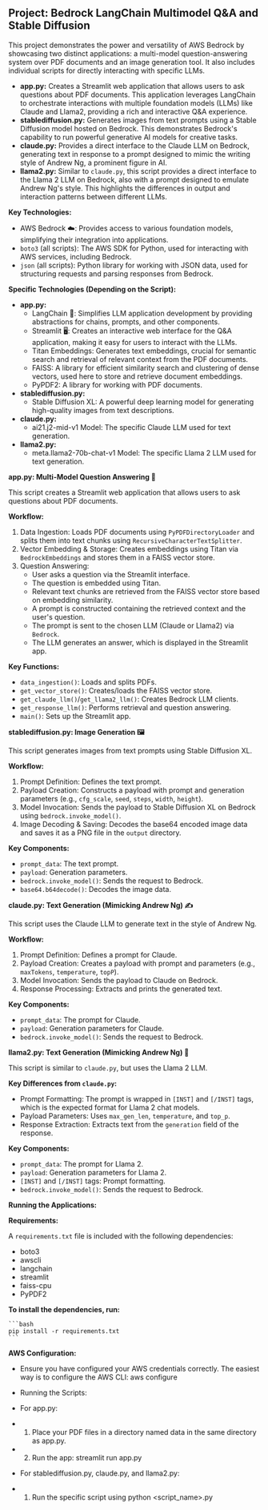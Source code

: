 ## Project: Bedrock LangChain Multimodel Q&A and Stable Diffusion

This project demonstrates the power and versatility of AWS Bedrock by showcasing two distinct applications: a multi-model question-answering system over PDF documents and an image generation tool. It also includes individual scripts for directly interacting with specific LLMs.

*   **app.py:** Creates a Streamlit web application that allows users to ask questions about PDF documents. This application leverages LangChain to orchestrate interactions with multiple foundation models (LLMs) like Claude and Llama2, providing a rich and interactive Q&A experience.
*   **stablediffusion.py:** Generates images from text prompts using a Stable Diffusion model hosted on Bedrock. This demonstrates Bedrock's capability to run powerful generative AI models for creative tasks.
*   **claude.py:** Provides a direct interface to the Claude LLM on Bedrock, generating text in response to a prompt designed to mimic the writing style of Andrew Ng, a prominent figure in AI.
*   **llama2.py:** Similar to `claude.py`, this script provides a direct interface to the Llama 2 LLM on Bedrock, also with a prompt designed to emulate Andrew Ng's style. This highlights the differences in output and interaction patterns between different LLMs.

**Key Technologies:**

*   AWS Bedrock ☁️: Provides access to various foundation models, simplifying their integration into applications.
*   `boto3` (all scripts): The AWS SDK for Python, used for interacting with AWS services, including Bedrock.
*   `json` (all scripts): Python library for working with JSON data, used for structuring requests and parsing responses from Bedrock.

**Specific Technologies (Depending on the Script):**

*   **app.py:**
    *   LangChain 🔗: Simplifies LLM application development by providing abstractions for chains, prompts, and other components.
    *   Streamlit 🖥️: Creates an interactive web interface for the Q&A application, making it easy for users to interact with the LLMs.
    *   Titan Embeddings: Generates text embeddings, crucial for semantic search and retrieval of relevant context from the PDF documents.
    *   FAISS: A library for efficient similarity search and clustering of dense vectors, used here to store and retrieve document embeddings.
    *   PyPDF2: A library for working with PDF documents.
*   **stablediffusion.py:**
    *   Stable Diffusion XL: A powerful deep learning model for generating high-quality images from text descriptions.
*   **claude.py:**
    *   ai21.j2-mid-v1 Model: The specific Claude LLM used for text generation.
*   **llama2.py:**
    *   meta.llama2-70b-chat-v1 Model: The specific Llama 2 LLM used for text generation.

**app.py: Multi-Model Question Answering 💬**

This script creates a Streamlit web application that allows users to ask questions about PDF documents.

**Workflow:**

1.  Data Ingestion: Loads PDF documents using `PyPDFDirectoryLoader` and splits them into text chunks using `RecursiveCharacterTextSplitter`.
2.  Vector Embedding & Storage: Creates embeddings using Titan via `BedrockEmbeddings` and stores them in a FAISS vector store.
3.  Question Answering:
    *   User asks a question via the Streamlit interface.
    *   The question is embedded using Titan.
    *   Relevant text chunks are retrieved from the FAISS vector store based on embedding similarity.
    *   A prompt is constructed containing the retrieved context and the user's question.
    *   The prompt is sent to the chosen LLM (Claude or Llama2) via `Bedrock`.
    *   The LLM generates an answer, which is displayed in the Streamlit app.

**Key Functions:**

*   `data_ingestion()`: Loads and splits PDFs.
*   `get_vector_store()`: Creates/loads the FAISS vector store.
*   `get_claude_llm()`/`get_llama2_llm()`: Creates Bedrock LLM clients.
*   `get_response_llm()`: Performs retrieval and question answering.
*   `main()`: Sets up the Streamlit app.

**stablediffusion.py: Image Generation 🖼️**

This script generates images from text prompts using Stable Diffusion XL.

**Workflow:**

1.  Prompt Definition: Defines the text prompt.
2.  Payload Creation: Constructs a payload with prompt and generation parameters (e.g., `cfg_scale`, `seed`, `steps`, `width`, `height`).
3.  Model Invocation: Sends the payload to Stable Diffusion XL on Bedrock using `bedrock.invoke_model()`.
4.  Image Decoding & Saving: Decodes the base64 encoded image data and saves it as a PNG file in the `output` directory.

**Key Components:**

*   `prompt_data`: The text prompt.
*   `payload`: Generation parameters.
*   `bedrock.invoke_model()`: Sends the request to Bedrock.
*   `base64.b64decode()`: Decodes the image data.

**claude.py: Text Generation (Mimicking Andrew Ng) ✍️**

This script uses the Claude LLM to generate text in the style of Andrew Ng.

**Workflow:**

1.  Prompt Definition: Defines a prompt for Claude.
2.  Payload Creation: Creates a payload with prompt and parameters (e.g., `maxTokens`, `temperature`, `topP`).
3.  Model Invocation: Sends the payload to Claude on Bedrock.
4.  Response Processing: Extracts and prints the generated text.

**Key Components:**

*   `prompt_data`: The prompt for Claude.
*   `payload`: Generation parameters for Claude.
*   `bedrock.invoke_model()`: Sends the request to Bedrock.

**llama2.py: Text Generation (Mimicking Andrew Ng) 🦙**

This script is similar to `claude.py`, but uses the Llama 2 LLM.

**Key Differences from `claude.py`:**

*   Prompt Formatting: The prompt is wrapped in `[INST]` and `[/INST]` tags, which is the expected format for Llama 2 chat models.
*   Payload Parameters: Uses `max_gen_len`, `temperature`, and `top_p`.
*   Response Extraction: Extracts text from the `generation` field of the response.

**Key Components:**

*   `prompt_data`: The prompt for Llama 2.
*   `payload`: Generation parameters for Llama 2.
*   `[INST]` and `[/INST]` tags: Prompt formatting.
*   `bedrock.invoke_model()`: Sends the request to Bedrock.

**Running the Applications:**

**Requirements:**

A `requirements.txt` file is included with the following dependencies:

*    boto3
*    awscli
*    langchain
*    streamlit
*    faiss-cpu
*    PyPDF2

**To install the dependencies, run:**

    ```bash
    pip install -r requirements.txt
    ```

**AWS Configuration:**

* Ensure you have configured your AWS credentials correctly. The easiest way is to configure the AWS CLI: aws configure

* Running the Scripts:

* For app.py:

*    1. Place your PDF files in a directory named data in the same directory as app.py.
*    2. Run the app: streamlit run app.py

* For stablediffusion.py, claude.py, and llama2.py:

*    1. Run the specific script using python <script_name>.py